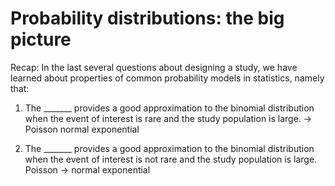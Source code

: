 # Probability distributions: the big picture
Recap: In the last several questions about designing a study, we have learned about properties of common probability models in statistics, namely that:

1. The _______ provides a good approximation to the binomial distribution when the event of interest is rare and the study population is large.
-> Poisson 
normal 
exponential

2. The _______ provides a good approximation to the binomial distribution when the event of interest is not rare and the study population is large.
Poisson 
-> normal 
exponential 
